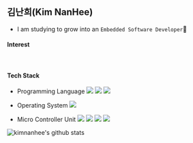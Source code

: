 ## 김난희(Kim NanHee)

- I am studying to grow into an `Embedded Software Developer`📕



#### Interest

​	

#### Tech Stack

- Programming Language <img src="https://img.shields.io/badge/C-A8B9CC?style=flat-square&logo=C&logoColor=white"/> <img src="https://img.shields.io/badge/C++-%2300599C.svg?&style=flat-square&logo=c%2B%2B&ogoColor=white"/> <img src="https://img.shields.io/badge/Python-3776AB?style=flat-square&logo=Python&logoColor=white"/>

- Operating System <img src="https://img.shields.io/badge/Ubuntu-E95420?style=flat-square&logo=Ubuntu&logoColor=white"/>

- Micro Controller Unit <img src="https://img.shields.io/badge/Arduino-00979D?style=flat-square&logo=Arduino&logoColor=white"/> <img src="https://img.shields.io/badge/Raspberry Pi-A22846?style=flat-square&logo=Raspberry-Pi&logoColor=white"/> <img src="https://img.shields.io/badge/ATmega 128-DD3C38?style=flat-square&logoColor=white"/> <img src="https://img.shields.io/badge/STM32-60B4E4?style=flat-square&logoColor=white"/>





![kimnanhee's github stats](https://github-readme-stats.vercel.app/api?username=kimnanhee&show_icons=true)

